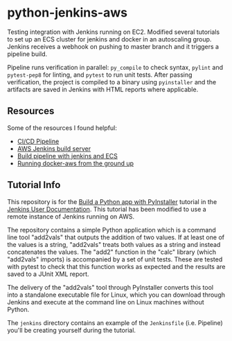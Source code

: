 # python-jenkins-aws

Testing integration with Jenkins running on EC2.  Modified several tutorials to set up an ECS cluster for jenkins and docker in an autoscaling group.  Jenkins receives a webhook on pushing to master branch and it triggers a pipeline build.  

Pipeline runs verification in parallel:  `py_compile` to check syntax, `pylint` and `pytest-pep8` for linting, and `pytest` to run unit tests.  After passing verification, the project is compiled to a binary using `pyinstaller` and the artifacts are saved in Jenkins with HTML reports where applicable.  

## Resources
Some of the resources I found helpful:  
- [CI/CD Pipeline](https://docs.aws.amazon.com/AWSGettingStartedContinuousDeliveryPipeline/latest/GettingStarted/CICD_Jenkins_Pipeline.html)
- [AWS Jenkins build server](https://d1.awsstatic.com/Projects/P5505030/aws-project_Jenkins-build-server.pdf)
- [Build pipeline with jenkins and ECS](https://aws.amazon.com/blogs/devops/set-up-a-build-pipeline-with-jenkins-and-amazon-ecs/)
- [Running docker-aws from the ground up](https://www.ybrikman.com/writing/2015/11/11/running-docker-aws-ground-up/)

## Tutorial Info 
This repository is for the
[Build a Python app with PyInstaller](https://jenkins.io/doc/tutorials/build-a-python-app-with-pyinstaller/)
tutorial in the [Jenkins User Documentation](https://jenkins.io/doc/).  This tutorial has been modified to use a remote instance of Jenkins running on AWS. 

The repository contains a simple Python application which is a command line tool "add2vals" that outputs the addition of two values. If at least one of the
values is a string, "add2vals" treats both values as a string and instead
concatenates the values. The "add2" function in the "calc" library (which
"add2vals" imports) is accompanied by a set of unit tests. These are tested with pytest to check that this function works as expected and the results are saved
to a JUnit XML report.

The delivery of the "add2vals" tool through PyInstaller converts this tool into
a standalone executable file for Linux, which you can download through Jenkins
and execute at the command line on Linux machines without Python.

The `jenkins` directory contains an example of the `Jenkinsfile` (i.e. Pipeline)
you'll be creating yourself during the tutorial.

